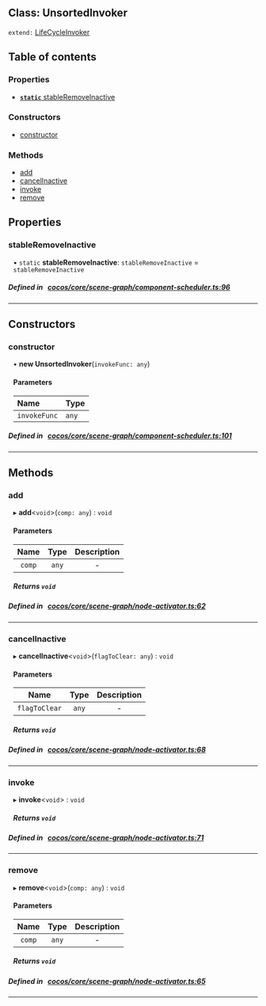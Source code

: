 
## Class: UnsortedInvoker


`extend:`
[LifeCycleInvoker](docs/en/scene-graph/Class/LifeCycleInvoker.md)









<div class="table-of-content">
<h2>Table of contents</h2>


### Properties

- [ **`static`**  stableRemoveInactive](#stableRemoveInactive)

### Constructors

- [ constructor](#constructor)

### Methods

- [ add](#add)
- [ cancelInactive](#cancelInactive)
- [ invoke](#invoke)
- [ remove](#remove)
</div>

## Properties


### stableRemoveInactive
<div style="margin-left: 10px;">




• `static` **stableRemoveInactive**:
`stableRemoveInactive`  = `stableRemoveInactive`
</div>

##### Defined in &nbsp;   [cocos/core/scene-graph/component-scheduler.ts:96](https://github.com/cocos-creator/engine/blob/c7bf6b8a9/cocos/core/scene-graph/component-scheduler.ts#L96)&nbsp;


___

<!---->
## Constructors


### constructor
<div style="margin-left: 10px;">

• **new UnsortedInvoker**(`invokeFunc: any`)

#### Parameters

| Name | Type |
| :------ | :------ |
| `invokeFunc` | `any` |
</div>

##### Defined in &nbsp;   [cocos/core/scene-graph/component-scheduler.ts:101](https://github.com/cocos-creator/engine/blob/c7bf6b8a9/cocos/core/scene-graph/component-scheduler.ts#L101)&nbsp;


---

<!---->
## Methods

### add

<div style="margin-left: 10px;">

▸   **add**<`void`\>(`comp: any`) : `void`



#### Parameters

| Name | Type | Description |
| :------: | :------: | :------: |
| `comp` | `any` | - |


##### Returns `void`
</div>

##### Defined in &nbsp;   [cocos/core/scene-graph/node-activator.ts:62](https://github.com/cocos-creator/engine/blob/c7bf6b8a9/cocos/core/scene-graph/node-activator.ts#L62)&nbsp;
___
### cancelInactive

<div style="margin-left: 10px;">

▸   **cancelInactive**<`void`\>(`flagToClear: any`) : `void`



#### Parameters

| Name | Type | Description |
| :------: | :------: | :------: |
| `flagToClear` | `any` | - |


##### Returns `void`
</div>

##### Defined in &nbsp;   [cocos/core/scene-graph/node-activator.ts:68](https://github.com/cocos-creator/engine/blob/c7bf6b8a9/cocos/core/scene-graph/node-activator.ts#L68)&nbsp;
___
### invoke

<div style="margin-left: 10px;">

▸   **invoke**<`void`\> : `void`




##### Returns `void`
</div>

##### Defined in &nbsp;   [cocos/core/scene-graph/node-activator.ts:71](https://github.com/cocos-creator/engine/blob/c7bf6b8a9/cocos/core/scene-graph/node-activator.ts#L71)&nbsp;
___
### remove

<div style="margin-left: 10px;">

▸   **remove**<`void`\>(`comp: any`) : `void`



#### Parameters

| Name | Type | Description |
| :------: | :------: | :------: |
| `comp` | `any` | - |


##### Returns `void`
</div>

##### Defined in &nbsp;   [cocos/core/scene-graph/node-activator.ts:65](https://github.com/cocos-creator/engine/blob/c7bf6b8a9/cocos/core/scene-graph/node-activator.ts#L65)&nbsp;
___
<!---->



